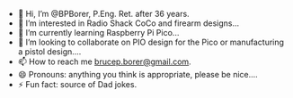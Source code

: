 - 👋 Hi, I’m @BPBorer, P.Eng. Ret. after 36 years.
- 👀 I’m interested in Radio Shack CoCo and firearm designs...
- 🌱 I’m currently learning Raspberry Pi Pico...
- 💞️ I’m looking to collaborate on PIO design for the Pico or manufacturing a pistol design....
- 📫 How to reach me brucep.borer@gmail.com.
- 😄 Pronouns: anything you think is appropriate, please be nice....
- ⚡ Fun fact: source of Dad jokes.

<!---
BPBorer/BPBorer is a ✨ special ✨ repository because its `README.md` (this file) appears on your GitHub profile.
You can click the Preview link to take a look at your changes.
--->
